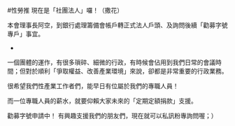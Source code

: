 ---
---
#性勞推 現在是「社團法人」囉！（撒花）

本會理事長阿空，到銀行處理籌備會帳戶轉正式法人戶頭、及詢問後續「勸募字號專戶」事宜。

-
一個團體的運作，有很多瑣碎、細微的行政，有時候會佔用到我們日常的會議時間；但對於順利「爭取權益、改善產業環境」來說，卻都是非常重要的行政業務。

很希望我們性產業工作者們，能早日有位屬於我們的專職人員！

而一位專職人員的薪水，就要仰賴大家未來的「定期定額捐款」支援。

勸募字號申請中！
有興趣支援我們的朋友們，現在就可以私訊粉專詢問喔；）